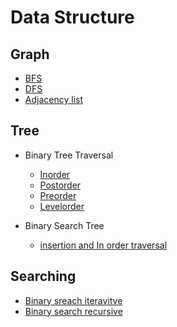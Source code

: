 # Data Structure
## Graph
 - [BFS](graph/BFS.cpp)
 - [DFS](graph/DFS.cpp)
 - [Adjacency list](graph/adj_list.cpp)

## Tree
 - Binary Tree Traversal
    - [Inorder](tree/BT_inorder.cpp)
    - [Postorder](tree/BT_levelorder.cpp)
    - [Preorder](tree/BT_preorder.cpp)
    - [Levelorder](tree/BT_levelorder.cpp)
 
 - Binary Search Tree
    - [insertion and In order traversal](tree/BST.cpp)

## Searching
 - [Binary sreach iteravitve](search/binarryseacrh2.cpp)
 - [Binary search recursive](search/binarysearch1.cpp)
 
